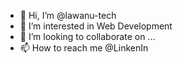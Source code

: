 - 👋 Hi, I’m @lawanu-tech
- 👀 I’m interested in Web Development
- 💞️ I’m looking to collaborate on ...
- 📫 How to reach me @LinkenIn

<!---
lawanu-tech/lawanu-tech is a ✨ special ✨ repository because its `README.md` (this file) appears on your GitHub profile.
You can click the Preview link to take a look at your changes.
--->
